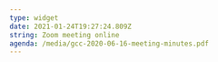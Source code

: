 ```yaml
---
type: widget
date: 2021-01-24T19:27:24.809Z
string: Zoom meeting online
agenda: /media/gcc-2020-06-16-meeting-minutes.pdf
---
```

